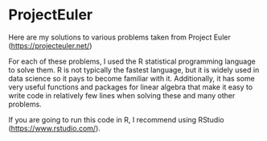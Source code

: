 # ProjectEuler
Here are my solutions to various problems taken from Project Euler (https://projecteuler.net/)

For each of these problems, I used the R statistical programming language to solve them. R is not typically the fastest language, but it is widely used in data science so it pays to become familiar with it. Additionally, it has some very useful functions and packages for linear algebra that make it easy to write code in relatively few lines when solving these and many other problems.

If you are going to run this code in R, I recommend using RStudio (https://www.rstudio.com/). 
